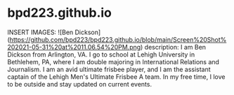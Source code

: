 # bpd223.github.io
INSERT IMAGES: ![Ben Dickson] (https://github.com/bpd223/bpd223.github.io/blob/main/Screen%20Shot%202021-05-31%20at%2011.06.54%20PM.png)
description: I am Ben Dickson from Arlington, VA. I go to school at Lehigh University in Bethlehem, PA, where I am double majoring in International Relations and Journalism. I am an avid ultimate frisbee player, and I am the assistant captain of the Lehigh Men's Ultimate Frisbee A team. In my free time, I love to be outside and stay updated on current events.
